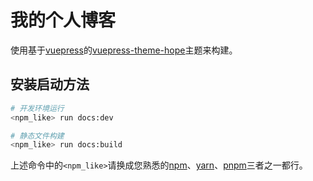 # 我的个人博客

使用基于[vuepress](https://vuepress.vuejs.org/zh/)的[vuepress-theme-hope](https://theme-hope.vuejs.press/)主题来构建。

## 安装启动方法

```bash
# 开发环境运行
<npm_like> run docs:dev

# 静态文件构建
<npm_like> run docs:build
```

上述命令中的`<npm_like>`请换成您熟悉的[npm](https://docs.npmjs.com/)、[yarn](https://yarnpkg.com/)、[pnpm](https://pnpm.io/)三者之一都行。

